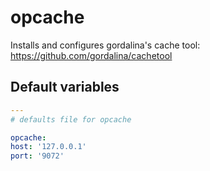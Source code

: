 # opcache

Installs and configures gordalina's cache tool: https://github.com/gordalina/cachetool

<!--TOC-->
<!--ENDTOC-->

<!--ROLEVARS-->
## Default variables
```yaml
---
# defaults file for opcache

opcache:
host: '127.0.0.1'
port: '9072'

```

<!--ENDROLEVARS-->
